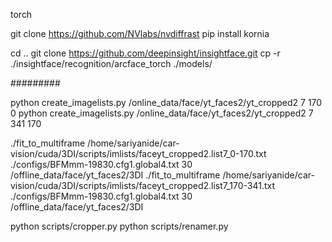 torch


git clone https://github.com/NVlabs/nvdiffrast
pip install kornia



cd .. 
git clone https://github.com/deepinsight/insightface.git
cp -r ./insightface/recognition/arcface_torch ./models/





#########


python create_imagelists.py /online_data/face/yt_faces2/yt_cropped2 7 170 0
python create_imagelists.py /online_data/face/yt_faces2/yt_cropped2 7 341 170


./fit_to_multiframe /home/sariyanide/car-vision/cuda/3DI/scripts/imlists/faceyt_cropped2.list7_0-170.txt ./configs/BFMmm-19830.cfg1.global4.txt 30 /offline_data/face/yt_faces2/3DI
./fit_to_multiframe /home/sariyanide/car-vision/cuda/3DI/scripts/imlists/faceyt_cropped2.list7_170-341.txt ./configs/BFMmm-19830.cfg1.global4.txt 30 /offline_data/face/yt_faces2/3DI



python scripts/cropper.py
python scripts/renamer.py

